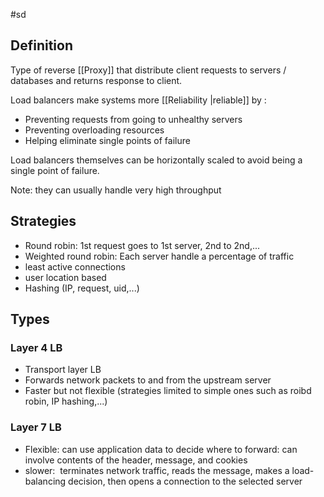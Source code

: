 #sd

## Definition

Type of reverse [[Proxy]] that distribute client requests to servers / databases and returns response to client.

Load balancers make systems more [[Reliability |reliable]] by :

- Preventing requests from going to unhealthy servers
- Preventing overloading resources
- Helping eliminate single points of failure

Load balancers themselves can be horizontally scaled to avoid being a single point of failure.

Note: they can usually handle very high throughput

## Strategies

- Round robin: 1st request goes to 1st server, 2nd to 2nd,...
- Weighted round robin: Each server handle a percentage of traffic
- least active connections
- user location based
- Hashing (IP, request, uid,...)

## Types

### Layer 4 LB

- Transport layer LB
- Forwards network packets to and from the upstream server
- Faster but not flexible (strategies limited to simple ones such as roibd robin, IP hashing,...)

### Layer 7 LB

- Flexible: can use application data to decide where to forward: can involve contents of the header, message, and cookies
- slower:  terminates network traffic, reads the message, makes a load-balancing decision, then opens a connection to the selected server
